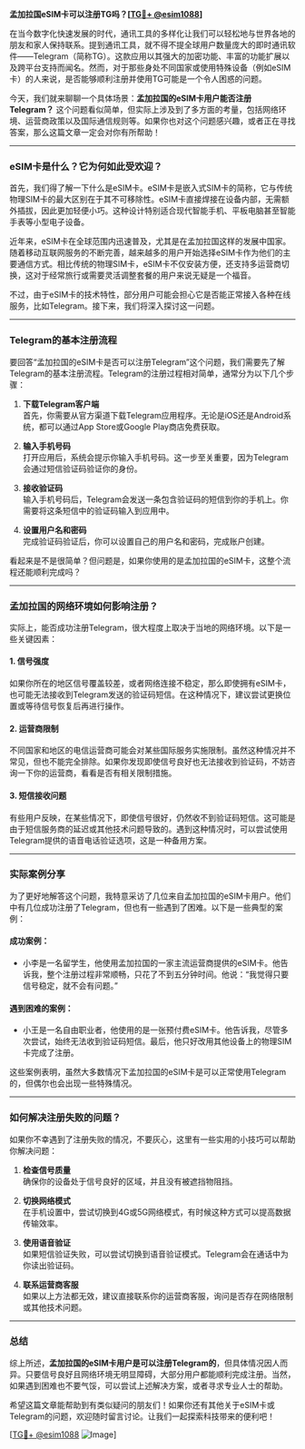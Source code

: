 **孟加拉国eSIM卡可以注册TG吗？[[TG💪+ @esim1088](https://t.me/s/esim1088)]**

在当今数字化快速发展的时代，通讯工具的多样化让我们可以轻松地与世界各地的朋友和家人保持联系。提到通讯工具，就不得不提全球用户数量庞大的即时通讯软件——Telegram（简称TG）。这款应用以其强大的加密功能、丰富的功能扩展以及跨平台支持而闻名。然而，对于那些身处不同国家或使用特殊设备（例如eSIM卡）的人来说，是否能够顺利注册并使用TG可能是一个令人困惑的问题。

今天，我们就来聊聊一个具体场景：**孟加拉国的eSIM卡用户能否注册Telegram？** 这个问题看似简单，但实际上涉及到了多方面的考量，包括网络环境、运营商政策以及国际通信规则等。如果你也对这个问题感兴趣，或者正在寻找答案，那么这篇文章一定会对你有所帮助！

---

### eSIM卡是什么？它为何如此受欢迎？

首先，我们得了解一下什么是eSIM卡。eSIM卡是嵌入式SIM卡的简称，它与传统物理SIM卡的最大区别在于其不可移除性。eSIM卡直接焊接在设备内部，无需额外插拔，因此更加轻便小巧。这种设计特别适合现代智能手机、平板电脑甚至智能手表等小型电子设备。

近年来，eSIM卡在全球范围内迅速普及，尤其是在孟加拉国这样的发展中国家。随着移动互联网服务的不断完善，越来越多的用户开始选择eSIM卡作为他们的主要通信方式。相比传统的物理SIM卡，eSIM卡不仅安装方便，还支持多运营商切换，这对于经常旅行或需要灵活调整套餐的用户来说无疑是一个福音。

不过，由于eSIM卡的技术特性，部分用户可能会担心它是否能正常接入各种在线服务，比如Telegram。接下来，我们将深入探讨这一问题。

---

### Telegram的基本注册流程

要回答“孟加拉国的eSIM卡是否可以注册Telegram”这个问题，我们需要先了解Telegram的基本注册流程。Telegram的注册过程相对简单，通常分为以下几个步骤：

1. **下载Telegram客户端**  
   首先，你需要从官方渠道下载Telegram应用程序。无论是iOS还是Android系统，都可以通过App Store或Google Play商店免费获取。

2. **输入手机号码**  
   打开应用后，系统会提示你输入手机号码。这一步至关重要，因为Telegram会通过短信验证码验证你的身份。

3. **接收验证码**  
   输入手机号码后，Telegram会发送一条包含验证码的短信到你的手机上。你需要将这条短信中的验证码输入到应用中。

4. **设置用户名和密码**  
   完成验证码验证后，你可以设置自己的用户名和密码，完成账户创建。

看起来是不是很简单？但问题是，如果你使用的是孟加拉国的eSIM卡，这整个流程还能顺利完成吗？

---

### 孟加拉国的网络环境如何影响注册？

实际上，能否成功注册Telegram，很大程度上取决于当地的网络环境。以下是一些关键因素：

#### 1. **信号强度**
   如果你所在的地区信号覆盖较差，或者网络连接不稳定，那么即使拥有eSIM卡，也可能无法接收到Telegram发送的验证码短信。在这种情况下，建议尝试更换位置或等待信号恢复后再进行操作。

#### 2. **运营商限制**
   不同国家和地区的电信运营商可能会对某些国际服务实施限制。虽然这种情况并不常见，但也不能完全排除。如果你发现即使信号良好也无法接收到验证码，不妨咨询一下你的运营商，看看是否有相关限制措施。

#### 3. **短信接收问题**
   有些用户反映，在某些情况下，即使信号很好，仍然收不到验证码短信。这可能是由于短信服务商的延迟或其他技术问题导致的。遇到这种情况时，可以尝试使用Telegram提供的语音电话验证选项，这是一种备用方案。

---

### 实际案例分享

为了更好地解答这个问题，我特意采访了几位来自孟加拉国的eSIM卡用户。他们中有几位成功注册了Telegram，但也有一些遇到了困难。以下是一些典型的案例：

#### 成功案例：
- 小李是一名留学生，他使用孟加拉国的一家主流运营商提供的eSIM卡。他告诉我，整个注册过程非常顺畅，只花了不到五分钟时间。他说：“我觉得只要信号稳定，就不会有问题。”

#### 遇到困难的案例：
- 小王是一名自由职业者，他使用的是一张预付费eSIM卡。他告诉我，尽管多次尝试，始终无法收到验证码短信。最后，他只好改用其他设备上的物理SIM卡完成了注册。

这些案例表明，虽然大多数情况下孟加拉国的eSIM卡是可以正常使用Telegram的，但偶尔也会出现一些特殊情况。

---

### 如何解决注册失败的问题？

如果你不幸遇到了注册失败的情况，不要灰心，这里有一些实用的小技巧可以帮助你解决问题：

1. **检查信号质量**  
   确保你的设备处于信号良好的区域，并且没有被遮挡物阻挡。

2. **切换网络模式**  
   在手机设置中，尝试切换到4G或5G网络模式，有时候这种方式可以提高数据传输效率。

3. **使用语音验证**  
   如果短信验证失败，可以尝试切换到语音验证模式。Telegram会在通话中为你读出验证码。

4. **联系运营商客服**  
   如果以上方法都无效，建议直接联系你的运营商客服，询问是否存在网络限制或其他技术问题。

---

### 总结

综上所述，**孟加拉国的eSIM卡用户是可以注册Telegram的**，但具体情况因人而异。只要信号良好且网络环境无明显障碍，大部分用户都能顺利完成注册。当然，如果遇到困难也不要气馁，可以尝试上述解决方案，或者寻求专业人士的帮助。

希望这篇文章能帮助到有类似疑问的朋友们！如果你还有其他关于eSIM卡或Telegram的问题，欢迎随时留言讨论。让我们一起探索科技带来的便利吧！

[[TG💪+ @esim1088](https://t.me/s/esim1088) ![Image](https://i.postimg.cc/4NQfJmqS/Snipaste-2025-05-13-00-14-12.png)]